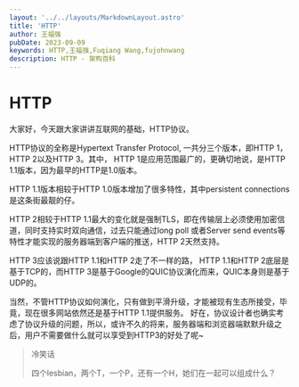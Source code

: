 ```yaml
---
layout: '../../layouts/MarkdownLayout.astro'
title: 'HTTP'
author: 王福强
pubDate: 2023-09-09
keywords: HTTP,王福强,Fuqiang Wang,fujohnwang
description: HTTP - 架构百科
---
```


# HTTP

大家好，今天跟大家讲讲互联网的基础，HTTP协议。

HTTP协议的全称是Hypertext Transfer Protocol, 一共分三个版本，即HTTP 1，HTTP 2以及HTTP 3。其中， HTTP 1是应用范围最广的，更确切地说，是HTTP 1.1版本，因为最早的HTTP是1.0版本。

HTTP 1.1版本相较于HTTP 1.0版本增加了很多特性，其中persistent connections是这条街最靓的仔。

HTTP 2相较于HTTP 1.1最大的变化就是强制TLS，即在传输层上必须使用加密信道，同时支持实时双向通信，过去只能通过long poll 或者Server send events等特性才能实现的服务器端到客户端的推送，HTTP 2天然支持。

HTTP 3应该说跟HTTP 1.1和HTTP 2走了不一样的路， HTTP 1.1和HTTP 2底层是基于TCP的，而HTTP 3是基于Google的QUIC协议演化而来，QUIC本身则是基于UDP的。

当然，不管HTTP协议如何演化，只有做到平滑升级，才能被现有生态所接受，毕竟，现在很多网站依然还是基于HTTP 1.1提供服务。 好在，协议设计者也确实考虑了协议升级的问题，所以，或许不久的将来，服务器端和浏览器端默默升级之后，用户不需要做什么就可以享受到HTTP3的好处了呢~


> 冷笑话
>
> 四个lesbian，两个T，一个P，还有一个H，她们在一起可以组成什么？ 
>
> 